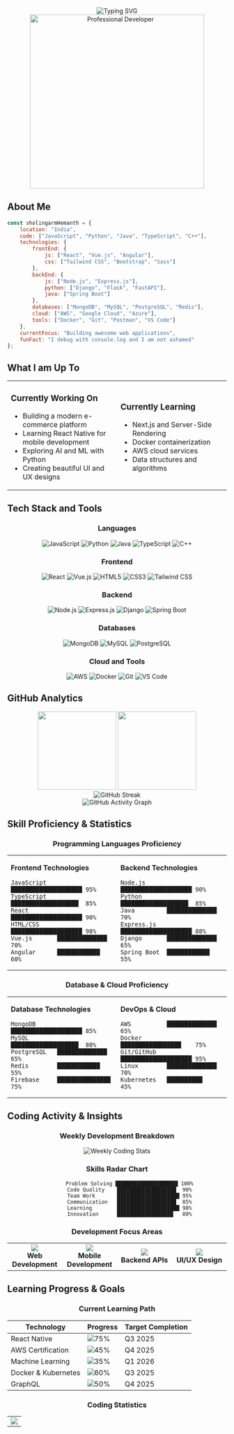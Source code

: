 <div align="center">
  <img src="https://readme-typing-svg.herokuapp.com?font=Fira+Code&size=35&duration=2000&pause=500&color=6A5ACD&center=true&vCenter=true&width=800&lines=Hello+World;I+am+Sholingaram+Hemanth;Welcome+to+my+GitHub;Software+Developer;Code+is+Poetry;Building+Tomorrow+Today;Turning+Coffee+into+Code;Innovation+Through+Code" alt="Typing SVG" />
</div>

<div align="center">
  <img src="https://media.giphy.com/media/qgQUggAC3Pfv687qPC/giphy.gif" width="400" alt="Professional Developer"/>
</div>

## About Me

```javascript
const sholingarmHemanth = {
    location: "India",
    code: ["JavaScript", "Python", "Java", "TypeScript", "C++"],
    technologies: {
        frontEnd: {
            js: ["React", "Vue.js", "Angular"],
            css: ["Tailwind CSS", "Bootstrap", "Sass"]
        },
        backEnd: {
            js: ["Node.js", "Express.js"],
            python: ["Django", "Flask", "FastAPI"],
            java: ["Spring Boot"]
        },
        databases: ["MongoDB", "MySQL", "PostgreSQL", "Redis"],
        cloud: ["AWS", "Google Cloud", "Azure"],
        tools: ["Docker", "Git", "Postman", "VS Code"]
    },
    currentFocus: "Building awesome web applications",
    funFact: "I debug with console.log and I am not ashamed"
};
```

## What I am Up To

<table>
<tr>
<td width="50%">

### Currently Working On
- Building a modern e-commerce platform
- Learning React Native for mobile development
- Exploring AI and ML with Python
- Creating beautiful UI and UX designs

</td>
<td width="50%">

### Currently Learning
- Next.js and Server-Side Rendering
- Docker containerization
- AWS cloud services
- Data structures and algorithms

</td>
</tr>
</table>

## Tech Stack and Tools

<div align="center">

### Languages
![JavaScript](https://img.shields.io/badge/-JavaScript-F7DF1E?style=for-the-badge&logo=javascript&logoColor=black)
![Python](https://img.shields.io/badge/-Python-3776AB?style=for-the-badge&logo=python&logoColor=white)
![Java](https://img.shields.io/badge/-Java-007396?style=for-the-badge&logo=java&logoColor=white)
![TypeScript](https://img.shields.io/badge/-TypeScript-3178C6?style=for-the-badge&logo=typescript&logoColor=white)
![C++](https://img.shields.io/badge/-C++-00599C?style=for-the-badge&logo=cplusplus&logoColor=white)

### Frontend
![React](https://img.shields.io/badge/-React-61DAFB?style=for-the-badge&logo=react&logoColor=black)
![Vue.js](https://img.shields.io/badge/-Vue.js-4FC08D?style=for-the-badge&logo=vue.js&logoColor=white)
![HTML5](https://img.shields.io/badge/-HTML5-E34F26?style=for-the-badge&logo=html5&logoColor=white)
![CSS3](https://img.shields.io/badge/-CSS3-1572B6?style=for-the-badge&logo=css3&logoColor=white)
![Tailwind CSS](https://img.shields.io/badge/-Tailwind_CSS-38B2AC?style=for-the-badge&logo=tailwind-css&logoColor=white)

### Backend
![Node.js](https://img.shields.io/badge/-Node.js-339933?style=for-the-badge&logo=node.js&logoColor=white)
![Express.js](https://img.shields.io/badge/-Express.js-000000?style=for-the-badge&logo=express&logoColor=white)
![Django](https://img.shields.io/badge/-Django-092E20?style=for-the-badge&logo=django&logoColor=white)
![Spring Boot](https://img.shields.io/badge/-Spring_Boot-6DB33F?style=for-the-badge&logo=spring-boot&logoColor=white)

### Databases
![MongoDB](https://img.shields.io/badge/-MongoDB-47A248?style=for-the-badge&logo=mongodb&logoColor=white)
![MySQL](https://img.shields.io/badge/-MySQL-4479A1?style=for-the-badge&logo=mysql&logoColor=white)
![PostgreSQL](https://img.shields.io/badge/-PostgreSQL-336791?style=for-the-badge&logo=postgresql&logoColor=white)

### Cloud and Tools
![AWS](https://img.shields.io/badge/-AWS-232F3E?style=for-the-badge&logo=amazon-aws&logoColor=white)
![Docker](https://img.shields.io/badge/-Docker-2496ED?style=for-the-badge&logo=docker&logoColor=white)
![Git](https://img.shields.io/badge/-Git-F05032?style=for-the-badge&logo=git&logoColor=white)
![VS Code](https://img.shields.io/badge/-VS_Code-007ACC?style=for-the-badge&logo=visual-studio-code&logoColor=white)

</div>

## GitHub Analytics

<div align="center">
  <img height="180em" src="https://github-readme-stats.vercel.app/api?username=sholingaram-hemanth&show_icons=true&theme=tokyonight&include_all_commits=true&count_private=true&hide_border=true&bg_color=0d1117&title_color=70a5fd&icon_color=70a5fd&text_color=c9d1d9"/>
  <img height="180em" src="https://github-readme-stats.vercel.app/api/top-langs/?username=sholingaram-hemanth&layout=compact&langs_count=10&theme=tokyonight&hide_border=true&bg_color=0d1117&title_color=70a5fd&text_color=c9d1d9"/>
</div>

<div align="center">
  <img src="https://github-readme-streak-stats.herokuapp.com/?user=sholingaram-hemanth&theme=tokyonight&hide_border=true&background=0d1117&stroke=70a5fd&ring=70a5fd&fire=ff6b6b&currStreakLabel=70a5fd&sideLabels=c9d1d9&currStreakNum=c9d1d9&sideNums=c9d1d9" alt="GitHub Streak"/>
</div>

<div align="center">
  <img src="https://github-readme-activity-graph.vercel.app/graph?username=sholingaram-hemanth&theme=tokyo-night&bg_color=0d1117&color=70a5fd&line=70a5fd&point=ffffff&area=true&hide_border=true" alt="GitHub Activity Graph"/>
</div>

## Skill Proficiency & Statistics

<div align="center">

### Programming Languages Proficiency
<table>
<tr>
<td width="50%">

**Frontend Technologies**
```text
JavaScript   ████████████████████ 95%
TypeScript   ███████████████████  85%
React        ████████████████████ 90%
HTML/CSS     ████████████████████ 98%
Vue.js       ██████████████       70%
Angular      ████████████         60%
```

</td>
<td width="50%">

**Backend Technologies**
```text
Node.js      ████████████████████ 90%
Python       ███████████████████  85%
Java         ██████████████       70%
Express.js   ████████████████████ 88%
Django       ██████████████       65%
Spring Boot  ████████████         55%
```

</td>
</tr>
</table>

### Database & Cloud Proficiency
<table>
<tr>
<td width="50%">

**Database Technologies**
```text
MongoDB      ████████████████████ 85%
MySQL        ███████████████████  80%
PostgreSQL   ██████████████       65%
Redis        ████████████         55%
Firebase     ███████████████      75%
```

</td>
<td width="50%">

**DevOps & Cloud**
```text
AWS          ██████████████       65%
Docker       █████████████████    75%
Git/GitHub   ████████████████████ 95%
Linux        ██████████████       70%
Kubernetes   ██████████           45%
```

</td>
</tr>
</table>

</div>

## Coding Activity & Insights

<div align="center">
  
### Weekly Development Breakdown
<img src="https://github-readme-stats.vercel.app/api/wakatime?username=sholingaramhemanth&theme=tokyonight&hide_border=true&bg_color=0d1117&title_color=70a5fd&text_color=c9d1d9&layout=compact&custom_title=Weekly%20Coding%20Activity" alt="Weekly Coding Stats"/>

</div>

<div align="center">

### Skills Radar Chart
```text
        Problem Solving ████████████████████ 100%
        Code Quality    ███████████████████  90%
        Team Work       ████████████████████ 95%
        Communication   ███████████████████  85%
        Learning        ████████████████████ 98%
        Innovation      ██████████████████   80%
```

### Development Focus Areas
<table>
<tr>
<td align="center" width="25%">
<img src="https://img.shields.io/badge/Web%20Development-95%25-brightgreen?style=for-the-badge&logo=html5&logoColor=white"/>
<br><strong>Web Development</strong>
</td>
<td align="center" width="25%">
<img src="https://img.shields.io/badge/Mobile%20Dev-70%25-yellow?style=for-the-badge&logo=react&logoColor=white"/>
<br><strong>Mobile Development</strong>
</td>
<td align="center" width="25%">
<img src="https://img.shields.io/badge/Backend%20APIs-85%25-blue?style=for-the-badge&logo=nodejs&logoColor=white"/>
<br><strong>Backend APIs</strong>
</td>
<td align="center" width="25%">
<img src="https://img.shields.io/badge/UI%2FUX-80%25-purple?style=for-the-badge&logo=figma&logoColor=white"/>
<br><strong>UI/UX Design</strong>
</td>
</tr>
</table>

</div>

## Learning Progress & Goals

<div align="center">

### Current Learning Path
| Technology | Progress | Target Completion |
|------------|----------|-------------------|
| React Native | ![75%](https://progress-bar.dev/75) | Q3 2025 |
| AWS Certification | ![45%](https://progress-bar.dev/45) | Q4 2025 |
| Machine Learning | ![35%](https://progress-bar.dev/35) | Q1 2026 |
| Docker & Kubernetes | ![60%](https://progress-bar.dev/60) | Q3 2025 |
| GraphQL | ![50%](https://progress-bar.dev/50) | Q4 2025 |

### Coding Statistics
<table>
<tr>
<td align="center">
<img src="https://img.shields.io/badge/Total%20Projects-25+-brightgreen?style=for-the-badge&logo=github&logoColor=white"/>
<br><strong
